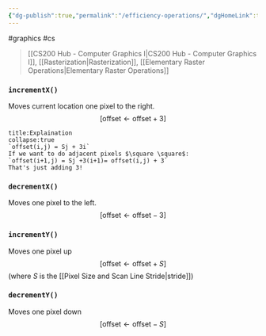 ```yaml
---
{"dg-publish":true,"permalink":"/efficiency-operations/","dgHomeLink":true,"dgPassFrontmatter":false}
---
```


#graphics #cs 
> [[CS200 Hub - Computer Graphics I|CS200 Hub - Computer Graphics I]], [[Rasterization|Rasterization]], [[Elementary Raster Operations|Elementary Raster Operations]]

### `incrementX()`
Moves current location one pixel to the right.
$$
[\text{offset} \leftarrow \text{offset} + 3]
$$
```ad-info
title:Explaination
collapse:true
`offset(i,j) = Sj + 3i`
If we want to do adjacent pixels $\square \square$:
`offset(i+1,j) = Sj +3(i+1)= offset(i,j) + 3`
That's just adding 3!
```

### `decrementX()`
Moves one pixel to the left.
$$
[\text{offset} \leftarrow \text{offset} - 3]
$$

### `incrementY()`
Moves one pixel up
$$
[\text{offset} \leftarrow \text{offset} + S]
$$
(where $S$ is the [[Pixel Size and Scan Line Stride|stride]])

### `decrementY()`
Moves one pixel down
$$
[\text{offset} \leftarrow \text{offset} - S]
$$